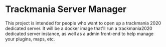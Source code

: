 # Trackmania Server Manager
This project is intended for people who want to open up a trackmania 2020 dedicated server. It will be a docker image that'll run a trackmania2020 dedicated server instance, as well as a admin front-end to help manage your plugins, maps, etc.